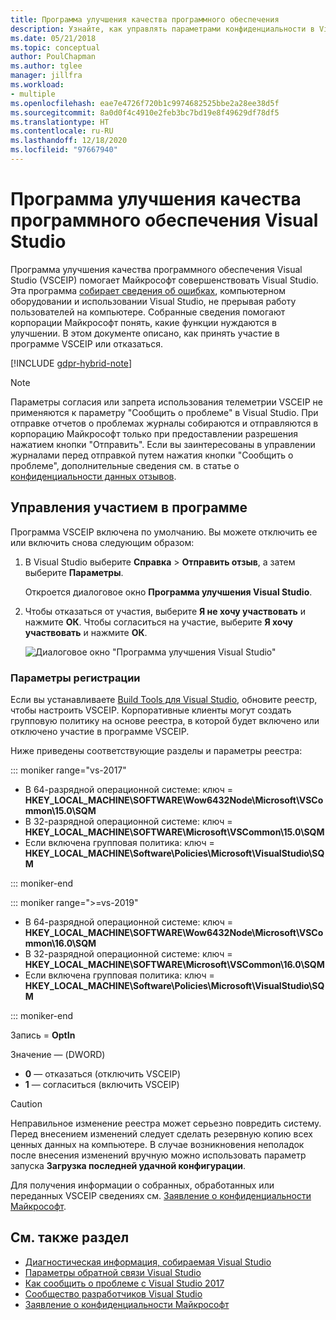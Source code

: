 ```yaml
---
title: Программа улучшения качества программного обеспечения
description: Узнайте, как управлять параметрами конфиденциальности в Visual Studio.
ms.date: 05/21/2018
ms.topic: conceptual
author: PoulChapman
ms.author: tglee
manager: jillfra
ms.workload:
- multiple
ms.openlocfilehash: eae7e4726f720b1c9974682525bbe2a28ee38d5f
ms.sourcegitcommit: 8a0d0f4c4910e2feb3bc7bd19e8f49629df78df5
ms.translationtype: HT
ms.contentlocale: ru-RU
ms.lasthandoff: 12/18/2020
ms.locfileid: "97667940"
---
```

# <a name="visual-studio-customer-experience-improvement-program"></a>Программа улучшения качества программного обеспечения Visual Studio

Программа улучшения качества программного обеспечения Visual Studio (VSCEIP) помогает Майкрософт совершенствовать Visual Studio. Эта программа [собирает сведения об ошибках](../ide/diagnostic-data-collection.md), компьютерном оборудовании и использовании Visual Studio, не прерывая работу пользователей на компьютере. Собранные сведения помогают корпорации Майкрософт понять, какие функции нуждаются в улучшении. В этом документе описано, как принять участие в программе VSCEIP или отказаться.

[!INCLUDE [gdpr-hybrid-note](../misc/includes/gdpr-hybrid-note.md)]
> [!NOTE]
> Параметры согласия или запрета использования телеметрии VSCEIP не применяются к параметру "Сообщить о проблеме" в Visual Studio. При отправке отчетов о проблемах журналы собираются и отправляются в корпорацию Майкрософт только при предоставлении разрешения нажатием кнопки "Отправить". Если вы заинтересованы в управлении журналами перед отправкой путем нажатия кнопки "Сообщить о проблеме", дополнительные сведения см. в статье о [конфиденциальности данных отзывов](./developer-community-privacy.md).

## <a name="opt-in-or-out"></a>Управления участием в программе

Программа VSCEIP включена по умолчанию. Вы можете отключить ее или включить снова следующим образом:

1. В Visual Studio выберите **Справка** > **Отправить отзыв**, а затем выберите **Параметры**.

   Откроется диалоговое окно **Программа улучшения Visual Studio**.

1. Чтобы отказаться от участия, выберите **Я не хочу участвовать** и нажмите **ОК**. Чтобы согласиться на участие, выберите **Я хочу участвовать** и нажмите **ОК**.

   ![Диалоговое окно "Программа улучшения Visual Studio"](media/experience-improvement-program.png)

### <a name="registry-settings"></a>Параметры регистрации

Если вы устанавливаете [Build Tools для Visual Studio](https://visualstudio.microsoft.com/downloads/#build-tools-for-visual-studio-2017), обновите реестр, чтобы настроить VSCEIP. Корпоративные клиенты могут создать групповую политику на основе реестра, в которой будет включено или отключено участие в программе VSCEIP.

Ниже приведены соответствующие разделы и параметры реестра:

::: moniker range="vs-2017"

- В 64-разрядной операционной системе: ключ = **HKEY_LOCAL_MACHINE\SOFTWARE\Wow6432Node\Microsoft\VSCommon\15.0\SQM**
- В 32-разрядной операционной системе: ключ = **HKEY_LOCAL_MACHINE\SOFTWARE\Microsoft\VSCommon\15.0\SQM**
- Если включена групповая политика: ключ = **HKEY_LOCAL_MACHINE\Software\Policies\Microsoft\VisualStudio\SQM**

::: moniker-end

::: moniker range=">=vs-2019"

- В 64-разрядной операционной системе: ключ = **HKEY_LOCAL_MACHINE\SOFTWARE\Wow6432Node\Microsoft\VSCommon\16.0\SQM**
- В 32-разрядной операционной системе: ключ = **HKEY_LOCAL_MACHINE\SOFTWARE\Microsoft\VSCommon\16.0\SQM**
- Если включена групповая политика: ключ = **HKEY_LOCAL_MACHINE\Software\Policies\Microsoft\VisualStudio\SQM**

::: moniker-end

Запись = **OptIn**

Значение — (DWORD)

- **0** — отказаться (отключить VSCEIP)
- **1** — согласиться (включить VSCEIP)

> [!CAUTION]
> Неправильное изменение реестра может серьезно повредить систему. Перед внесением изменений следует сделать резервную копию всех ценных данных на компьютере. В случае возникновения неполадок после внесения изменений вручную можно использовать параметр запуска **Загрузка последней удачной конфигурации**.

Для получения информации о собранных, обработанных или переданных VSCEIP сведениях см. [Заявление о конфиденциальности Майкрософт](https://privacy.microsoft.com/privacystatement).

## <a name="see-also"></a>См. также раздел

* [Диагностическая информация, собираемая Visual Studio](diagnostic-data-collection.md)
* [Параметры обратной связи Visual Studio](../ide/feedback-options.md)
* [Как сообщить о проблеме с Visual Studio 2017](../ide/how-to-report-a-problem-with-visual-studio.md)
* [Сообщество разработчиков Visual Studio](https://aka.ms/feedback/suggest?space=8)
* [Заявление о конфиденциальности Майкрософт](https://privacy.microsoft.com/privacystatement)
